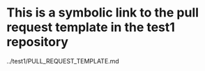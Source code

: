 # This is a symbolic link to the pull request template in the test1 repository
../test1/PULL_REQUEST_TEMPLATE.md
